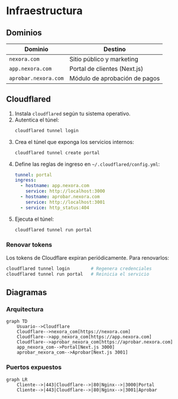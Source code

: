 # Infraestructura

## Dominios

| Dominio | Destino |
|---------|---------|
| `nexora.com` | Sitio público y marketing |
| `app.nexora.com` | Portal de clientes (Next.js) |
| `aprobar.nexora.com` | Módulo de aprobación de pagos |

## Cloudflared

1. Instala `cloudflared` según tu sistema operativo.
2. Autentica el túnel:
   ```bash
   cloudflared tunnel login
   ```
3. Crea el túnel que exponga los servicios internos:
   ```bash
   cloudflared tunnel create portal
   ```
4. Define las reglas de ingreso en `~/.cloudflared/config.yml`:
   ```yaml
   tunnel: portal
   ingress:
     - hostname: app.nexora.com
       service: http://localhost:3000
     - hostname: aprobar.nexora.com
       service: http://localhost:3001
     - service: http_status:404
   ```
5. Ejecuta el túnel:
   ```bash
   cloudflared tunnel run portal
   ```

### Renovar tokens

Los tokens de Cloudflare expiran periódicamente. Para renovarlos:

```bash
cloudflared tunnel login        # Regenera credenciales
cloudflared tunnel run portal   # Reinicia el servicio
```

## Diagramas

### Arquitectura

```mermaid
graph TD
    Usuario-->Cloudflare
    Cloudflare-->nexora_com[https://nexora.com]
    Cloudflare-->app_nexora_com[https://app.nexora.com]
    Cloudflare-->aprobar_nexora_com[https://aprobar.nexora.com]
    app_nexora_com-->Portal[Next.js 3000]
    aprobar_nexora_com-->Aprobar[Next.js 3001]
```

### Puertos expuestos

```mermaid
graph LR
    Cliente-->|443|Cloudflare-->|80|Nginx-->|3000|Portal
    Cliente-->|443|Cloudflare-->|80|Nginx-->|3001|Aprobar
```
